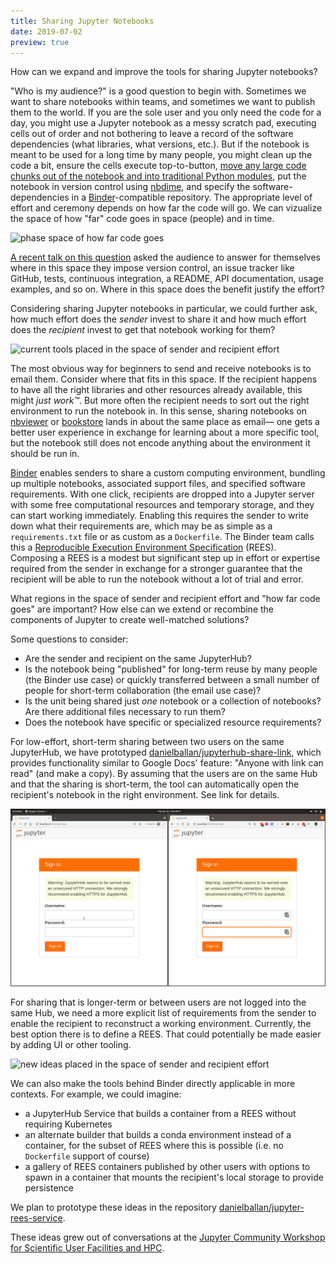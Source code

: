 ```yaml
---
title: Sharing Jupyter Notebooks
date: 2019-07-02
preview: true
---
```


How can we expand and improve the tools for sharing Jupyter notebooks?

"Who is my audience?" is a good question to begin with. Sometimes we want to
share notebooks within teams, and sometimes we want to publish them to the world.
If you are the sole user and you only need the code for a day, you
might use a Jupyter notebook as a messy scratch pad, executing cells out of
order and not bothering to leave a record of the software dependencies (what
libraries, what versions, etc.).  But if the notebook is meant to be used for a
long time by many people, you might clean up the code a bit, ensure the cells
execute top-to-button,
[move any large code chunks out of the notebook and into traditional Python modules](https://nsls-ii.github.io/scientific-python-cookiecutter/),
put the notebook in version control using
[nbdime](https://nbdime.readthedocs.io/en/latest/),
and specify the software-dependencies in a
[Binder](https://mybinder.readthedocs.io/en/latest/)-compatible repository.
The appropriate level of effort and ceremony depends on how far the code will go.
We can vizualize the space of how "far" code goes in space (people) and in time.

![phase space of how far code goes](/static/images/how-far-phase-space.svg)

[A recent talk on this question](https://www.youtube.com/watch?v=PcJeHNWOoWk)
asked the audience to answer for themselves where in this space they impose
version control, an issue tracker like GitHub, tests, continuous
integration, a README, API documentation, usage examples, and so on. Where in
this space does the benefit justify the effort?

Considering sharing Jupyter notebooks in particular, we could further ask, how
much effort does the *sender* invest to share it and how much effort does the
*recipient* invest to get that notebook working for them?

![current tools placed in the space of sender and recipient effort](/static/images/effort-status-quo.svg)

The most obvious way for beginners to send and receive notebooks is to
email them. Consider where that fits in this space. If the recipient happens to
have all the right libraries and other resources already available, this might
*just work™*. But more often the recipient needs to sort out the right
environment to run the notebook in. In this sense, sharing notebooks on
[nbviewer](nbviewer.org) or
[bookstore](https://bookstore.readthedocs.io/en/latest/)
lands in about the same place as email&mdash; one gets
a better user experience in exchange for learning about a more specific tool,
but the notebook still does not encode anything about the environment it should
be run in.

[Binder](https://mybinder.readthedocs.io/en/latest/) enables senders to
share a custom computing environment, bundling up multiple notebooks,
associated support files, and specified software requirements. With one click,
recipients are dropped into a Jupyter server with some free computational
resources and temporary storage, and they can start working immediately. Enabling
this requires the sender to write down what their requirements are, which may be
as simple as a ``requirements.txt`` file or as custom as a ``Dockerfile``. The
Binder team calls this a [Reproducible Execution Environment Specification](https://repo2docker.readthedocs.io/en/latest/specification.html)
(REES).  Composing a REES is a modest but significant step up in effort or
expertise required from the sender in exchange for a stronger guarantee that
the recipient will be able to run the notebook without a lot of trial and error.

What regions in the space of sender and recipient effort and "how far code goes"
are important? How else can we extend or recombine the components of Jupyter to
create well-matched solutions?

Some questions to consider:

* Are the sender and recipient on the same JupyterHub?
* Is the notebook being "published" for long-term reuse by many people (the
  Binder use case) or quickly transferred between a small number of people
  for short-term collaboration (the email use case)?
* Is the unit being shared just *one* notebook or a collection of notebooks? Are
  there additional files necessary to run them?
* Does the notebook have specific or specialized resource requirements?

For low-effort, short-term sharing between two users on the same JupyterHub, we
have prototyped
[danielballan/jupyterhub-share-link](https://github.com/danielballan/jupyterhub-share-link),
which provides functionality similar to Google Docs' feature:
"Anyone with link can read" (and make a copy). By assuming that the users are
on the same Hub and that the sharing is short-term, the tool can automatically
open the recipient's notebook in the right environment. See link for details.

![JupyterHub Share Link Demo GIF](https://github.com/danielballan/jupyterhub-share-link/raw/master/demo.gif?raw=true)

For sharing that is longer-term or between users are not logged into the same
Hub, we need a more explicit list of requirements from the sender to enable the
recipient to reconstruct a working environment. Currently, the best option there
is to define a REES. That could potentially be made easier by adding UI or other
tooling.

![new ideas placed in the space of sender and recipient effort](/static/images/effort-new-ideas.svg)

We can also make the tools behind Binder directly applicable in more contexts.
For example, we could imagine:

* a JupyterHub Service that builds a container from a REES without requiring Kubernetes
* an alternate builder that builds a conda environment instead of a container,
  for the subset of REES where this is possible (i.e. no ``Dockerfile`` support
  of course)
* a gallery of REES containers published by other users with options to spawn
  in a container that mounts the recipient's local storage to provide
  persistence

We plan to prototype these ideas in the repository
[danielballan/jupyter-rees-service](https://github.com/danielballan/jupyter-rees-service).

These ideas grew out of conversations at the
[Jupyter Community Workshop for Scientific User Facilities and HPC](https://blog.jupyter.org/jupyter-community-workshop-jupyter-for-scientific-user-facilities-and-high-performance-computing-3afa4a990086).
